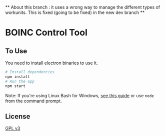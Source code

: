 ** About this branch : it uses a wrong way to manage the different types of workunits. This is fixed (going to be fixed) in the new dev branch **

# BOINC Control Tool



## To Use

You need to install electron binaries to use it.
```bash
# Install dependencies
npm install
# Run the app
npm start
```

Note: If you're using Linux Bash for Windows, [see this guide](https://www.howtogeek.com/261575/how-to-run-graphical-linux-desktop-applications-from-windows-10s-bash-shell/) or use `node` from the command prompt.


## License

[GPL v3](LICENSE.md)
